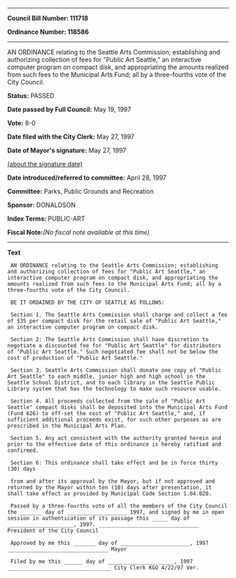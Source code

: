 

********

**Council Bill Number: 111718**
   
**Ordinance Number: 118586**
********

 AN ORDINANCE relating to the Seattle Arts Commission; establishing and authorizing collection of fees for "Public Art Seattle," an interactive computer program on compact disk, and appropriating the amounts realized from such fees to the Municipal Arts Fund; all by a three-fourths vote of the City Council.

**Status:** PASSED
   
**Date passed by Full Council:** May 19, 1997
   
**Vote:** 8-0
   
**Date filed with the City Clerk:** May 27, 1997
   
**Date of Mayor's signature:** May 27, 1997
   
[(about the signature date)](/~public/approvaldate.htm)
   
   
   
**Date introduced/referred to committee:** April 28, 1997
   
**Committee:** Parks, Public Grounds and Recreation
   
**Sponsor:** DONALDSON
   
   
**Index Terms:** PUBLIC-ART

**Fiscal Note:**_(No fiscal note available at this time)_

********

**Text**
   
```
 AN ORDINANCE relating to the Seattle Arts Commission; establishing and authorizing collection of fees for "Public Art Seattle," an interactive computer program on compact disk, and appropriating the amounts realized from such fees to the Municipal Arts Fund; all by a three-fourths vote of the City Council.

 BE IT ORDAINED BY THE CITY OF SEATTLE AS FOLLOWS:

 Section 1. The Seattle Arts Commission shall charge and collect a fee of $35 per compact disk for the retail sale of "Public Art Seattle," an interactive computer program on compact disk.

 Section 2: The Seattle Arts Commission shall have discretion to negotiate a discounted fee for "Public Art Seattle" for distributors of "Public Art Seattle." Such negotiated fee shall not be below the cost of production of "Public Art Seattle."

 Section 3. Seattle Arts Commission shall donate one copy of "Public Art Seattle" to each middle, junior high and high school in the Seattle School District, and to each library in the Seattle Public Library system that has the technology to make such resource usable.

 Section 4. All proceeds collected from the sale of "Public Art Seattle" compact disks shall be deposited into the Municipal Arts Fund (Fund 626) to off-set the cost of "Public Art Seattle," and, if sufficient additional proceeds exist, for such other purposes as are prescribed in the Municipal Arts Plan.

 Section 5. Any act consistent with the authority granted herein and prior to the effective date of this ordinance is hereby ratified and confirmed.

 Section 6: This ordinance shall take effect and be in force thirty (30) days

 from and after its approval by the Mayor, but if not approved and returned by the Mayor within ten (10) days after presentation, it shall take effect as provided by Municipal Code Section 1.04.020.

 Passed by a three-fourths vote of all the members of the City Council the _______ day of ___________________ 1997, and signed by me in open session in authentication of its passage this _____ day of _____________________, 1997. ________________________________ President of the City Council

 Approved by me this _______ day of ______________________, 1997 ________________________________ Mayor

 Filed by me this ______ day of _____________________, 1997 _________________________________ City Clerk KGO 4/22/97 Ver.

```
